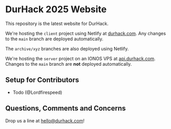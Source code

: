 # DurHack 2025 Website

This repository is the latest website for DurHack.

We're hosting the `client` project using Netlify at [durhack.com](https://durhack.com).
Any changes to the `main` branch are deployed automatically. 

The `archive/xyz` branches are also deployed using Netlify.

We're hosting the `server` project on an IONOS VPS at [api.durhack.com](https://api.durhack.com).
Changes to the `main` branch are **not** deployed automatically.

## Setup for Contributors

- Todo (@Lordfirespeed)

## Questions, Comments and Concerns
Drop us a line at [hello@durhack.com](mailto:hello@durhack.com)!
